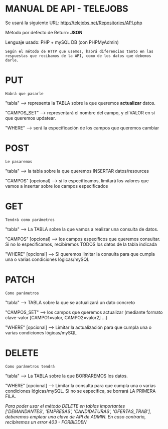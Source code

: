 # MANUAL DE API - TELEJOBS

Se usará la siguiente URL:
    http://telejobs.net/Repositories/API.php

Método por defecto de Return:
<b>JSON</b>

Lenguaje usado:
PHP + mySQL DB (con PHPMyAdmin)

    Según el método de HTTP que usemos, habrá diferencias tanto en las respuestas que recibamos de la API, como de los datos que debemos darle.

# PUT
    Habrá que pasarle

"tabla" --> representa la TABLA sobre la que queremos <b>actualizar</b> datos.

"CAMPOS_SET" --> representará el nombre del campo, y el VALOR en sí que queremos updatear.

"WHERE" --> será la especificación de los campos que queremos cambiar


# POST
    Le pasaremos

"tabla" --> la tabla sobre la que queremos INSERTAR datos/resources

"CAMPOS" [opcional] --> si lo especificamos, limitará los valores que vamos a insertar sobre los campos especificados


# GET
    Tendrá como parámetros

"tabla" --> La TABLA sobre la que vamos a realizar una consulta de datos.

"CAMPOS" [opcional] --> los campos específicos que queremos consultar. Si no lo especificamos, recibiremos TODOS los datos de la tabla indicada

"WHERE" [opcional] --> Si queremos limitar la consulta para que cumpla una o varias condiciones lógicas/mySQL


# PATCH
    Como parámetros

"tabla" --> TABLA sobre la que se actualizará un dato concreto

"CAMPOS_SET" --> los campos que queremos actualizar (mediante formato clave-valor [CAMPO1=valor, CAMPO2=valor2] ...)

"WHERE" [opcional] --> Limitar la actualización para que cumpla una o varias condiciones lógicas/mySQL


# DELETE
    Como parámetros tendrá

"tabla" --> La TABLA sobre la que BORRAREMOS los datos.

"WHERE" [opcional] --> Limitar la consulta para que cumpla una o varias condiciones lógicas/mySQL. Si no se especifica, se borrará LA PRIMERA FILA.

*Para poder usar el método DELETE en tablas importantes ['DEMANDANTES', 'EMPRESAS', 'CANDIDATURAS', 'OFERTAS_TRAB'], deberemos emplear una clave de API de ADMIN. En caso contrario, recibiremos un error 403 - FORBIDDEN*